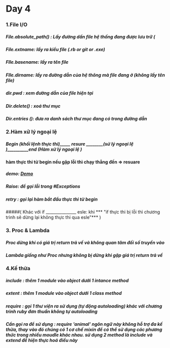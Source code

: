 # Day 4
### 1.File I/O
##### File.absolute_path() : Lấy đường dấn file hệ thống đang được lưu trữ (
##### File.extname: lấy ra kiểu file (.rb or git or .exe)
##### FIle.basename: lấy ra tên file 
##### FIle.dirname: lấy ra đường dẫn của hệ thông mà file đang ở (không lấy tên file)
##### dir.pwd : xem đường dẫn của file hiện tại
##### Dir.delete() : xoá thư mục
##### Dir.entries (): đưa ra danh sách thư mục đang có trong đường dẫn
### 2.Hàm xử lý ngoại lệ
##### Begin ___(khối lệnh thực thi)________ resure ________(sử lý ngoại lệ )__________end (Hàm xử lý ngoại lệ ) 
####	hàm thực thi từ begin nếu gặp lỗi thì chạy thẳng đến => resuare 
##### demo:  [Demo](https://github.com/nguyensontung183183/Learn-Ruby/blob/master/demo-begin-rescue.rb)
##### Raise: để gọi lỗi trong #Exceptions
##### retry : gọi lại hàm bắt đầu thực thi từ begin
#####( Khác với if _______________ esle: khi *** "if thực thi bị lỗi thì chương trình sẽ dừng lại không thực thi qua esle"*** )
### 3. Proc & Lambda
##### Proc dừng khi có giá trị return trả về và không quan tâm đối số truyền vào
##### Lambda giống như Proc nhưng không bị dừng khi gặp giá trị return trả về
### 4.Kế thừa 
##### include : thêm 1 module vào object dưới 1 intance method
#####  extent : thêm 1 module vào object dưới 1 class method
##### require : gọi 1 thư viện ra sử dụng (tự động autoloading) khác với chương trình ruby đơn thuần không tự autoloading
##### Cần gọi ra để sử dụng : require 'animal' ngôn ngữ này không hỗ trợ đa kế thừa, thay vào đó chúng có 1 cơ chế **mixin** để có thể sử dụng các phương thức trong nhiều **moudle** khác nhau. sử dụng 2 method là **include** và **extend** để hiện thực hoá điều này
